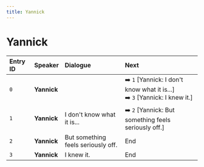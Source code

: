 ```yaml
---
title: Yannick
---
```


# Yannick


| Entry ID | Speaker | Dialogue | Next |
| :------- | :------ | :------- | :------------ |
| `0` | **Yannick** |  | ➡️ `1` \[Yannick: I don't know what it is\.\.\.\]<br>➡️ `3` \[Yannick: I knew it\.\] |
| `1` | **Yannick** | I don't know what it is\.\.\. | ➡️ `2` \[Yannick: But something feels seriously off\.\] |
| `2` | **Yannick** | But something feels seriously off\. | End |
| `3` | **Yannick** | I knew it\. | End |

